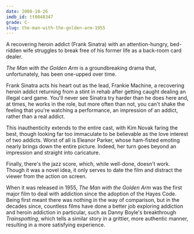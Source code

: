 ```yaml
---
date: 2008-10-26
imdb_id: tt0048347
grade: C-
slug: the-man-with-the-golden-arm-1955
---
```


A recovering heroin addict (Frank Sinatra) with an attention-hungry, bed-ridden wife struggles to break free of his former life as a back-room card dealer.

_The Man with the Golden Arm_ is a groundbreaking drama that, unfortunately, has been one-upped over time.

Frank Sinatra acts his heart out as the lead, Frankie Machine, a recovering heroin addict returning from a stint in rehab after getting caught dealing an illegal card game. You'll never see Sinatra try harder than he does here and, at times, he works in the role, but more often than not, you can't shake the feeling that you're watching a performance, an impression of an addict, rather than a real addict.

This inauthenticity extends to the entire cast, with Kim Novak faring the best, though looking far too immaculate to be believable as the love interest of two addicts. Worst of all is Eleanor Parker, whose ham-fisted emoting nearly brings down the entire picture. Indeed, her turn goes beyond an impression and straight into caricature.

Finally, there's the jazz score, which, while well-done, doesn't work. Though it was a novel idea, it only serves to date the film and distract the viewer from the action on screen.

When it was released in 1955, _The Man with the Golden Arm_ was the first major film to deal with addiction since the adoption of the Hayes Code. Being first meant there was nothing in the way of comparison, but in the decades since, countless films have done a better job exploring addiction and heroin addiction in particular, such as Danny Boyle's breakthrough <span data-imdb-id="tt0117951">_Trainspotting_</span>, which tells a similar story in a grittier, more authentic manner, resulting in a more satisfying experience.
